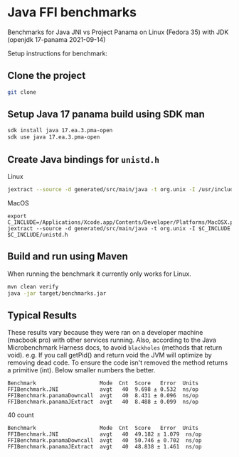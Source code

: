 # Java FFI benchmarks

Benchmarks for Java JNI vs Project Panama on Linux (Fedora 35) with JDK (openjdk 17-panama 2021-09-14)

Setup instructions for benchmark:

## Clone the project

```bash
git clone 
```

## Setup Java 17 panama build using SDK man

```bash
sdk install java 17.ea.3.pma-open
sdk use java 17.ea.3.pma-open
```

## Create Java bindings for `unistd.h`

Linux
```bash
jextract --source -d generated/src/main/java -t org.unix -I /usr/include /usr/include/unistd.h
```

MacOS 
```
export C_INCLUDE=/Applications/Xcode.app/Contents/Developer/Platforms/MacOSX.platform/Developer/SDKs/MacOSX.sdk/usr/include
jextract --source -d generated/src/main/java -t org.unix -I $C_INCLUDE $C_INCLUDE/unistd.h
```

## Build and run using Maven

When running the benchmark it currently only works for Linux.
```bash
mvn clean verify 
java -jar target/benchmarks.jar
```

## Typical Results

These results vary because they were ran on a developer machine (macbook pro) with other services running. Also, according 
to the Java Microbenchmark Harness docs, to avoid `blackholes` (methods that return void). e.g. If you call getPid() and return void
the JVM will optimize by removing dead code. To ensure the code isn't removed the method returns a primitive (int). 
Below smaller numbers the better.

```text
Benchmark                    Mode  Cnt  Score   Error  Units
FFIBenchmark.JNI             avgt   40  9.698 ± 0.532  ns/op
FFIBenchmark.panamaDowncall  avgt   40  8.431 ± 0.096  ns/op
FFIBenchmark.panamaJExtract  avgt   40  8.488 ± 0.099  ns/op
```

40 count

```console
Benchmark                    Mode  Cnt  Score   Error  Units
FFIBenchmark.JNI             avgt   40  49.182 ± 1.079  ns/op
FFIBenchmark.panamaDowncall  avgt   40  50.746 ± 0.702  ns/op
FFIBenchmark.panamaJExtract  avgt   40  48.838 ± 1.461  ns/op
```

